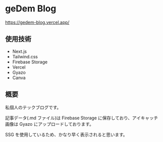 # geDem Blog

<https://gedem-blog.vercel.app/>

## 使用技術

- Next.js
- Tailwind.css
- Firebase Storage
- Vercel
- Gyazo
- Canva

## 概要

私個人のテックブログです。

記事データ(.md ファイル)は Firebase Storage に保存しており、アイキャッチ画像は Gyazo にアップロードしております。

SSG を使用しているため、かなり早く表示されると思います。
